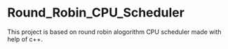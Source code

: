 # Round_Robin_CPU_Scheduler
This project is based on round robin alogorithm CPU scheduler made with help of c++.  
